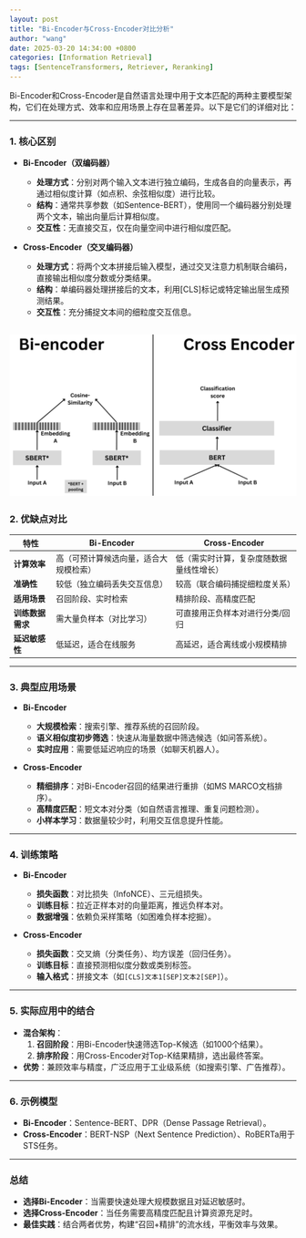 ```yaml
---
layout: post
title: "Bi-Encoder与Cross-Encoder对比分析"
author: "wang"
date: 2025-03-20 14:34:00 +0800
categories: [Information Retrieval]
tags: [SentenceTransformers, Retriever, Reranking]
---
```

Bi-Encoder和Cross-Encoder是自然语言处理中用于文本匹配的两种主要模型架构，它们在处理方式、效率和应用场景上存在显著差异。以下是它们的详细对比：

---

### **1. 核心区别**
- **Bi-Encoder（双编码器）**  
  - **处理方式**：分别对两个输入文本进行独立编码，生成各自的向量表示，再通过相似度计算（如点积、余弦相似度）进行比较。  
  - **结构**：通常共享参数（如Sentence-BERT），使用同一个编码器分别处理两个文本，输出向量后计算相似度。  
  - **交互性**：无直接交互，仅在向量空间中进行相似度匹配。

- **Cross-Encoder（交叉编码器）**  
  - **处理方式**：将两个文本拼接后输入模型，通过交叉注意力机制联合编码，直接输出相似度分数或分类结果。  
  - **结构**：单编码器处理拼接后的文本，利用[CLS]标记或特定输出层生成预测结果。  
  - **交互性**：充分捕捉文本间的细粒度交互信息。

![Bi-encoder vs. Cross-encoder](/assets/images/Bi-Encoder与Cross-Encoder对比分析/encoder-compare.png)
---

### **2. 优缺点对比**

| **特性**     | **Bi-Encoder**      | **Cross-Encoder**    |
|------------|---------------------|----------------------|
| **计算效率**   | 高（可预计算候选向量，适合大规模检索） | 低（需实时计算，复杂度随数据量线性增长） |
| **准确性**    | 较低（独立编码丢失交互信息）      | 较高（联合编码捕捉细粒度关系）      |
| **适用场景**   | 召回阶段、实时检索           | 精排阶段、高精度匹配           |
| **训练数据需求** | 需大量负样本（对比学习）        | 可直接用正负样本对进行分类/回归     |
| **延迟敏感性**  | 低延迟，适合在线服务          | 高延迟，适合离线或小规模精排       |

---

### **3. 典型应用场景**
- **Bi-Encoder**  
  - **大规模检索**：搜索引擎、推荐系统的召回阶段。  
  - **语义相似度初步筛选**：快速从海量数据中筛选候选（如问答系统）。  
  - **实时应用**：需要低延迟响应的场景（如聊天机器人）。

- **Cross-Encoder**  
  - **精细排序**：对Bi-Encoder召回的结果进行重排（如MS MARCO文档排序）。  
  - **高精度匹配**：短文本对分类（如自然语言推理、重复问题检测）。  
  - **小样本学习**：数据量较少时，利用交互信息提升性能。

---

### **4. 训练策略**
- **Bi-Encoder**  
  - **损失函数**：对比损失（InfoNCE）、三元组损失。  
  - **训练目标**：拉近正样本对的向量距离，推远负样本对。  
  - **数据增强**：依赖负采样策略（如困难负样本挖掘）。

- **Cross-Encoder**  
  - **损失函数**：交叉熵（分类任务）、均方误差（回归任务）。  
  - **训练目标**：直接预测相似度分数或类别标签。  
  - **输入格式**：拼接文本（如`[CLS]文本1[SEP]文本2[SEP]`）。

---

### **5. 实际应用中的结合**
- **混合架构**：  
  1. **召回阶段**：用Bi-Encoder快速筛选Top-K候选（如1000个结果）。  
  2. **排序阶段**：用Cross-Encoder对Top-K结果精排，选出最终答案。  
- **优势**：兼顾效率与精度，广泛应用于工业级系统（如搜索引擎、广告推荐）。

---

### **6. 示例模型**
- **Bi-Encoder**：Sentence-BERT、DPR（Dense Passage Retrieval）。  
- **Cross-Encoder**：BERT-NSP（Next Sentence Prediction）、RoBERTa用于STS任务。

---

### **总结**
- **选择Bi-Encoder**：当需要快速处理大规模数据且对延迟敏感时。  
- **选择Cross-Encoder**：当任务需要高精度匹配且计算资源充足时。  
- **最佳实践**：结合两者优势，构建“召回+精排”的流水线，平衡效率与效果。
